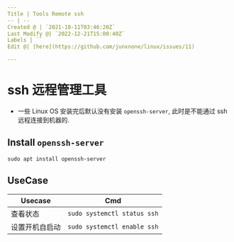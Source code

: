 ```yaml
---
Title | Tools Remote ssh
-- | --
Created @ | `2021-10-11T03:46:20Z`
Last Modify @| `2022-12-21T15:00:40Z`
Labels | ``
Edit @| [here](https://github.com/junxnone/linux/issues/11)

---
```

# ssh 远程管理工具

- 一些 Linux OS 安装完后默认没有安装 `openssh-server`, 此时是不能通过 ssh 远程连接到机器的.


## Install `openssh-server`

```
sudo apt install openssh-server
```

## UseCase

Usecase | Cmd
-- | --
查看状态 | `sudo systemctl status ssh`
设置开机自启动 | `sudo systemctl enable ssh`


